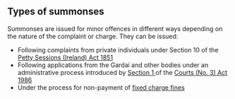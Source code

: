 ##  Types of summonses

Summonses are issued for minor offences in different ways depending on the
nature of the complaint or charge. They can be issued:

  * Following complaints from private individuals under Section 10 of the [ Petty Sessions (Ireland) Act 1851 ](http://www.irishstatutebook.ie/eli/1851/act/93/enacted/en/html)
  * Following applications from the Gardaí and other bodies under an administrative process introduced by [ Section 1 ](http://www.irishstatutebook.ie/eli/2004/act/31/section/49/enacted/en/html) of the [ Courts (No. 3) Act 1986 ](http://www.irishstatutebook.ie/1986/en/act/pub/0033/index.html)
  * Under the process for non-payment of [ fixed charge fines ](/en/travel-and-recreation/motoring/driving-offences/driving-offences/)
